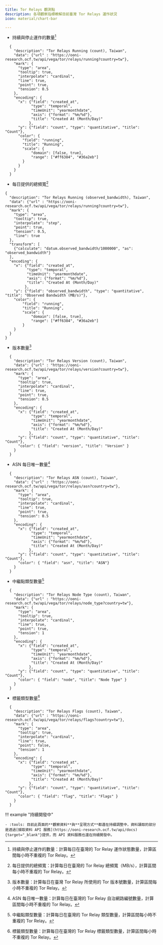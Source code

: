 ```yaml
---
title: Tor Relays 觀測點
description: 各項觀察指標瞭解目前臺灣 Tor Relays 運作狀況
icon: material/chart-bar

---
```

<div class="grid cards" markdown>

- 持續與停止運作的數量[^1]
```vegalite
  {
    "description": "Tor Relays Running (count), Taiwan",
    "data": {"url" : "https://ooni-research.ocf.tw/api/vega/tor/relays/running?country=tw"},
    "mark": {
      "type": "area",
      "tooltip": true,
      "interpolate": "cardinal",
      "line": true,
      "point": true,
      "tension": 0.5
    },
    "encoding": {
      "x": {"field": "created_at",
            "type": "temporal",
            "timeUnit": "yearmonthdate",
            "axis": {"format": "%m/%d"},
            "title": "Created At (Month/Day)"
           },
      "y": {"field": "count", "type": "quantitative", "title": "Count"},
      "color": {
        "field": "running",
        "title": "Running",
        "scale": {
            "domain": [false, true],
            "range": ["#ff6384", "#36a2eb"]
        }
      }
    }
  }
```

- 每日提供的總頻寬[^2]
```vegalite
{
  "description": "Tor Relays Running (observed_bandwidth), Taiwan",
  "data": {"url" : "https://ooni-research.ocf.tw/api/vega/tor/relays/running?country=tw"},
  "mark": {
    "type": "area",
    "tooltip": true,
    "interpolate": "step",
    "point": true,
    "tension": 0.5,
    "line": true
  },
  "transform": [
    {"calculate": "datum.observed_bandwidth/1000000", "as": "observed_bandwidth"}
  ],
  "encoding": {
    "x": {"field": "created_at",
          "type": "temporal",
          "timeUnit": "yearmonthdate",
          "axis": {"format": "%m/%d"},
          "title": "Created At (Month/Day)"
         },
    "y": {"field": "observed_bandwidth", "type": "quantitative", "title": "Observed Bandwidth (MB/s)"},
    "color": {
        "field": "running",
        "title": "Running",
        "scale": {
            "domain": [false, true],
            "range": ["#ff6384", "#36a2eb"]
        }
    }
  }
}
```

- 版本數量[^3]
```vegalite
  {
    "description": "Tor Relays Version (count), Taiwan",
    "data": {"url" : "https://ooni-research.ocf.tw/api/vega/tor/relays/version?country=tw"},
    "mark": {
      "type": "area",
      "tooltip": true,
      "interpolate": "cardinal",
      "line": true,
      "point": true,
      "tension": 0.5
    },
    "encoding": {
      "x": {"field": "created_at",
            "type": "temporal",
            "timeUnit": "yearmonthdate",
            "axis": {"format": "%m/%d"},
            "title": "Created At (Month/Day)"
           },
      "y": {"field": "count", "type": "quantitative", "title": "Count"},
      "color": { "field": "version", "title": "Version" }
    }
  }
```

- ASN 每日唯一數量[^4]
```vegalite
  {
    "description": "Tor Relays ASN (count), Taiwan",
    "data": {"url" : "https://ooni-research.ocf.tw/api/vega/tor/relays/asn?country=tw"},
    "mark": {
      "type": "area",
      "tooltip": true,
      "interpolate": "cardinal",
      "line": true,
      "point": true,
      "tension": 0.5
    },
    "encoding": {
      "x": {"field": "created_at",
            "type": "temporal",
            "timeUnit": "yearmonthdate",
            "axis": {"format": "%m/%d"},
            "title": "Created At (Month/Day)"
           },
      "y": {"field": "count", "type": "quantitative", "title": "Count"},
      "color": { "field": "asn", "title": "ASN"}
    }
  }
```

- 中繼點類型數量[^5]
```vegalite
  {
    "description": "Tor Relays Node Type (count), Taiwan",
    "data": {"url" : "https://ooni-research.ocf.tw/api/vega/tor/relays/node_type?country=tw"},
    "mark": {
      "type": "area",
      "tooltip": true,
      "interpolate": "cardinal",
      "line": true,
      "point": true,
      "tension": 1
    },
    "encoding": {
      "x": {"field": "created_at",
            "type": "temporal",
            "timeUnit": "yearmonthdate",
            "axis": {"format": "%m/%d"},
            "title": "Created At (Month/Day)"
           },
      "y": {"field": "count", "type": "quantitative", "title": "Count"},
      "color": { "field": "node", "title": "Node Type" }
    }
  }
```

- 標籤類型數量[^6]
```vegalite
  {
    "description": "Tor Relays Flags (count), Taiwan",
    "data": {"url" : "https://ooni-research.ocf.tw/api/vega/tor/relays/flags?country=tw"},
    "mark": {
      "type": "area",
      "tooltip": true,
      "interpolate": "cardinal",
      "line": true,
      "point": false,
      "tension": 1
    },
    "encoding": {
      "x": {"field": "created_at",
            "type": "temporal",
            "timeUnit": "yearmonthdate",
            "axis": {"format": "%m/%d"},
            "title": "Created At (Month/Day)"
           },
      "y": {"field": "count", "type": "quantitative", "title": "Count"},
      "color": { "field": "flag", "title": "Flags" }
    }
  }
```
</div>

!!! example "持續開發中"

    - :tools: 目前此頁面的**觀察資料**與**呈現方式**都還在持續調整中，資料讀取的部分是透過[擷取資料 API 服務](https://ooni-research.ocf.tw/api/docs){target="_blank"}提供，而 API 資料服務也還在持續開發中。

[^1]: 持續與停止運作的數量：計算每日在臺灣的 Tor Relay 運作狀態數量，計算區間每小時不重複的 Tor Relay。
[^2]: 每日提供的總頻寬：計算每日在臺灣的 Tor Relay 總頻寬（MB/s），計算區間每小時不重複的 Tor Relay。
[^3]: 版本數量：計算每日在臺灣 Tor Relay 所使用的 Tor 版本號數量，計算區間每小時不重複的 Tor Relay。
[^4]: ASN 每日唯一數量：計算每日在臺灣的 Tor Relay 自治網路編號數量，計算區間每小時不重複的 Tor Relay。
[^5]: 中繼點類型數量：計算每日在臺灣的 Tor Relay 類型數量，計算區間每小時不重複的 Tor Relay。
[^6]: 標籤類型數量：計算每日在臺灣的 Tor Relay 標籤類型數量，計算區間每小時不重複的 Tor Relay。
